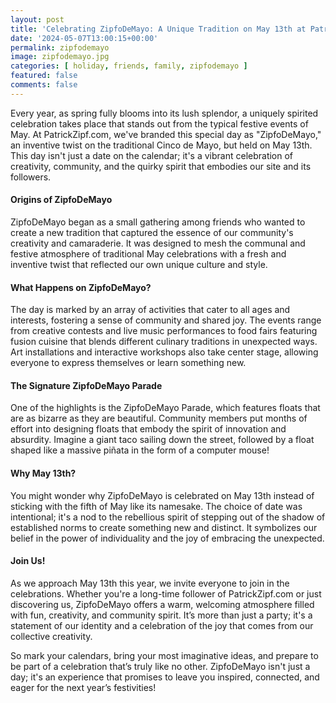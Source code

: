 ```yaml
---
layout: post
title: 'Celebrating ZipfoDeMayo: A Unique Tradition on May 13th at PatrickZipf.com'
date: '2024-05-07T13:00:15+00:00'
permalink: zipfodemayo
image: zipfodemayo.jpg
categories: [ holiday, friends, family, zipfodemayo ]
featured: false
comments: false 
---
```

Every year, as spring fully blooms into its lush splendor, a uniquely spirited celebration takes place that stands out from the typical festive events of May. At PatrickZipf.com, we've branded this special day as "ZipfoDeMayo," an inventive twist on the traditional Cinco de Mayo, but held on May 13th. This day isn't just a date on the calendar; it's a vibrant celebration of creativity, community, and the quirky spirit that embodies our site and its followers.

#### Origins of ZipfoDeMayo

ZipfoDeMayo began as a small gathering among friends who wanted to create a new tradition that captured the essence of our community's creativity and camaraderie. It was designed to mesh the communal and festive atmosphere of traditional May celebrations with a fresh and inventive twist that reflected our own unique culture and style.

#### What Happens on ZipfoDeMayo?

The day is marked by an array of activities that cater to all ages and interests, fostering a sense of community and shared joy. The events range from creative contests and live music performances to food fairs featuring fusion cuisine that blends different culinary traditions in unexpected ways. Art installations and interactive workshops also take center stage, allowing everyone to express themselves or learn something new.

#### The Signature ZipfoDeMayo Parade

One of the highlights is the ZipfoDeMayo Parade, which features floats that are as bizarre as they are beautiful. Community members put months of effort into designing floats that embody the spirit of innovation and absurdity. Imagine a giant taco sailing down the street, followed by a float shaped like a massive piñata in the form of a computer mouse!

#### Why May 13th?

You might wonder why ZipfoDeMayo is celebrated on May 13th instead of sticking with the fifth of May like its namesake. The choice of date was intentional; it's a nod to the rebellious spirit of stepping out of the shadow of established norms to create something new and distinct. It symbolizes our belief in the power of individuality and the joy of embracing the unexpected.

#### Join Us!

As we approach May 13th this year, we invite everyone to join in the celebrations. Whether you're a long-time follower of PatrickZipf.com or just discovering us, ZipfoDeMayo offers a warm, welcoming atmosphere filled with fun, creativity, and community spirit. It’s more than just a party; it's a statement of our identity and a celebration of the joy that comes from our collective creativity.

So mark your calendars, bring your most imaginative ideas, and prepare to be part of a celebration that’s truly like no other. ZipfoDeMayo isn't just a day; it's an experience that promises to leave you inspired, connected, and eager for the next year’s festivities!
